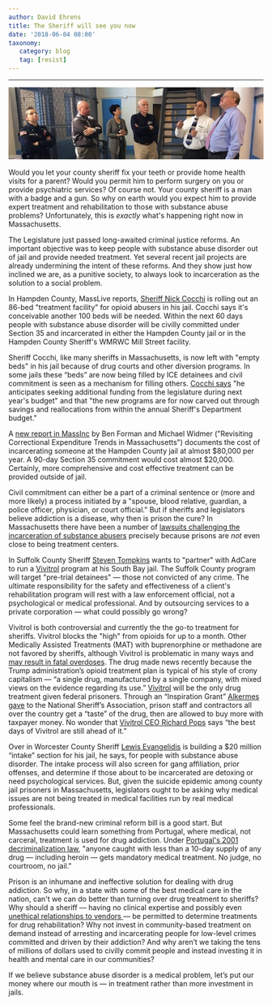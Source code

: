 ```yaml
---
author: David Ehrens
title: The Sheriff will see you now
date: '2018-06-04 08:00'
taxonomy:
   category: blog
   tag: [resist]
---
```

---

![](jailers.jpg)

Would you let your county sheriff fix your teeth or provide home health visits for a parent? Would you permit him to perform surgery on you or provide psychiatric services? Of course not. Your county sheriff is a man with a badge and a gun. So why on earth would you expect him to provide expert treatment and rehabilitation to those with substance abuse problems? Unfortunately, this is *exactly* what's happening right now in Massachusetts.

The Legislature just passed long-awaited criminal justice reforms. An important objective was to keep people with substance abuse disorder out of jail and provide needed treatment. Yet several recent jail projects are already undermining the intent of these reforms. And they show just how inclined we are, as a punitive society, to always look to incarceration as the solution to a social problem.

In Hampden County, MassLive reports, [Sheriff Nick Cocchi](http://www.masslive.com/news/index.ssf/2018/05/hampden_sheriff_nick_cocchi_co.html) is rolling out an 86-bed "treatment facility” for opioid abusers in his jail. Cocchi says it's conceivable another 100 beds will be needed. Within the next 60 days people with substance abuse disorder will be civilly committed under Section 35 and incarcerated in either the Hampden County jail or in the Hampden County Sheriff's WMRWC Mill Street facility.

Sheriff Cocchi, like many sheriffs in Massachusetts, is now left with "empty beds" in his jail because of drug courts and other diversion programs. In some jails these “beds” are now being filled by ICE detainees and civil commitment is seen as a mechanism for filling others. [Cocchi says](http://www.masslive.com/news/index.ssf/2018/05/hampden_sheriff_nick_cocchi_co.html) "he anticipates seeking additional funding from the legislature during next year's budget" and that "the new programs are for now carved out through savings and reallocations from within the annual Sheriff's Department budget." 

A [new report in MassInc](https://massinc.org/wp-content/uploads/2018/05/Revisiting-Correctional-Expenditure-Trends-in-Massachusetts.pdf) by Ben Forman and Michael Widmer ("Revisiting Correctional Expenditure Trends in Massachusetts") documents the cost of incarcerating someone at the Hampden County jail at almost \$80,000 per year. A 90-day Section 35 commitment would cost almost \$20,000. Certainly, more comprehensive and cost effective treatment can be provided outside of jail.

Civil commitment can either be a part of a criminal sentence or (more and more likely) a process initiated by a "spouse, blood relative, guardian, a police officer, physician, or court official." But if sheriffs and legislators believe addiction is a disease, why then is prison the cure? In Massachusetts there have been a number of [lawsuits challenging the incarceration of substance abusers](http://jeantrounstine.com/?p=2035) precisely because prisons are *not* even close to being treatment centers.

In Suffolk County Sheriff [Steven Tompkins](http://www.lowellsun.com/breakingnews/ci_31909394/jail-program-pitched-oasis-recovering-addicts#ixzz5H5V6vzDi) wants to "partner" with AdCare to run a [Vivitrol](https://www.statnews.com/2018/03/26/trump-opioid-plan-alkermes-vivitrol/) program at his South Bay jail. The Suffolk County program will target "pre-trial detainees" — those not convicted of any crime. The ultimate responsibility for the safety and effectiveness of a client's rehabilitation program will rest with a law enforcement official, not a psychological or medical professional. And by outsourcing services to a private corporation — what could possibly go wrong?

Vivitrol is both controversial and currently the the go-to treatment for sheriffs. Vivitrol blocks the "high" from opioids for up to a month. Other Medically Assisted Treatments (MAT) with buprenorphine or methadone are not favored by sheriffs, although Vivitrol is problematic in many ways and [may result in fatal overdoses](https://www.propublica.org/article/vivitrol-addiction-drug-side-effect-more-overdoses). The drug made news recently because the Trump administration’s opioid treatment plan is typical of his style of crony capitalism — “a single drug, manufactured by a single company, with mixed views on the evidence regarding its use.” [Vivitrol](https://www.statnews.com/2018/03/26/trump-opioid-plan-alkermes-vivitrol/) will be the only drug treatment given federal prisoners. Through an “Inspiration Grant” [Alkermes gave](http://www.sheriffs.org/nsa-receives-grant-alkermes-assist-medication-assisted-treatment-programs-jails) to the National Sheriff’s Association, prison staff and contractors all over the country get a “taste” of the drug, then are allowed to buy more with taxpayer money. No wonder that [Vivitrol CEO Richard Pops](https://www.cnbc.com/2018/01/08/alkermes-ceo-our-opioid-addiction-treatment-has-best-days-ahead.html) says “the best days of Vivitrol are still ahead of it.”

Over in Worcester County Sheriff [Lewis Evangelidis](http://www.masslive.com/news/worcester/index.ssf/2018/05/new_intake_and_medical_facilit.html) is building a \$20 million “intake” section for his jail, he says, for people with substance abuse disorder. The intake process will also screen for gang affiliation, prior offenses, and determine if those about to be incarcerated are detoxing or need psychological services. But, given the suicide epidemic among county jail prisoners in Massachusetts, legislators ought to be asking why medical issues are not being treated in medical facilities run by real medical professionals.

Some feel the brand-new criminal reform bill is a good start. But Massachusetts could learn something from Portugal, where medical, not carceral, treatment is used for drug addiction. Under [Portugal's 2001 decriminalization law](https://www.npr.org/sections/parallels/2017/04/18/524380027/in-portugal-drug-use-is-treated-as-a-medical-issue-not-a-crime), "anyone caught with less than a 10-day supply of any drug — including heroin — gets mandatory medical treatment. No judge, no courtroom, no jail."

Prison is an inhumane and ineffective solution for dealing with drug addiction. So why, in a state with some of the best medical care in the nation, can't we can do better than turning over drug treatment to sheriffs? Why should a sheriff — having no clinical expertise and possibly even [unethical relationships to vendors ](https://www.muckrock.com/news/archives/2018/may/08/prison-phones-bristol-lawsuit/)— be permitted to determine treatments for drug rehabilitation? Why not invest in community-based treatment on demand instead of arresting and incarcerating people for low-level crimes committed and driven by their addiction? And why aren’t we taking the tens of millions of dollars used to civilly commit people and instead investing it in health and mental care in our communities?

If we believe substance abuse disorder is a medical problem, let’s put our money where our mouth is — in treatment rather than more investment in jails.

